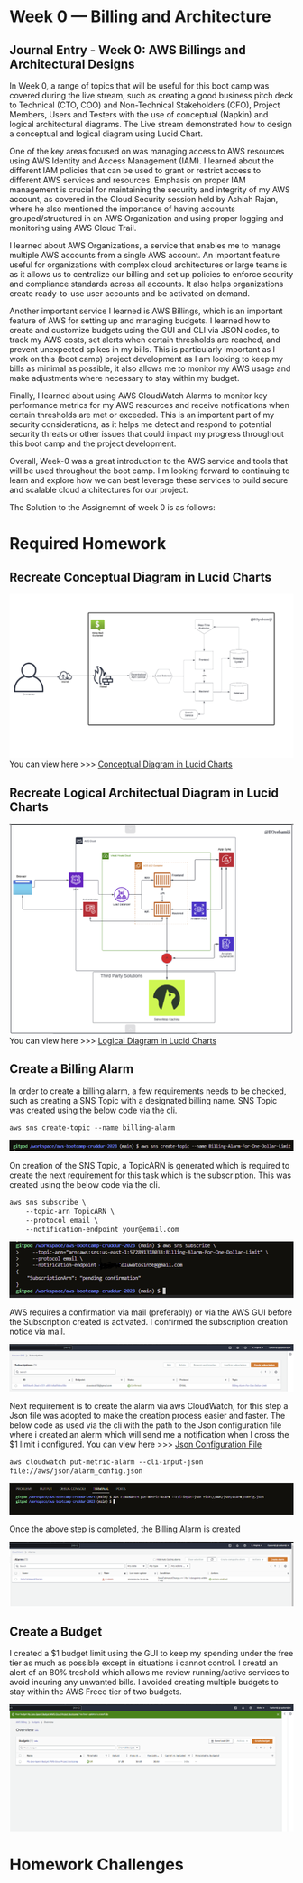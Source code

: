 # Week 0 — Billing and Architecture
## Journal Entry - Week 0: AWS Billings and Architectural Designs

In Week 0, a range of topics that will be useful for this boot camp was covered during the live stream, such as creating a good business pitch deck to Technical (CTO, COO) and Non-Technical Stakeholders (CFO), Project Members, Users and Testers with the use of conceptual (Napkin) and logical architectural diagrams.
The Live stream demonstrated how to design a conceptual and logical diagram using Lucid Chart.

One of the key areas focused on was managing access to AWS resources using AWS Identity and Access Management (IAM). I learned about the different IAM policies that can be used to grant or restrict access to different AWS services and resources. Emphasis on proper IAM management is crucial for maintaining the security and integrity of my AWS account, as covered in the Cloud Security session held by Ashiah Rajan, where he also mentioned the importance of having accounts grouped/structured in an AWS Organization and using proper logging and monitoring using AWS Cloud Trail.

I learned about AWS Organizations, a service that enables me to manage multiple AWS accounts from a single AWS account. An important feature useful for organizations with complex cloud architectures or large teams is as it allows us to centralize our billing and set up policies to enforce security and compliance standards across all accounts. It also helps organizations create ready-to-use user accounts and be activated on demand.

Another important service I learned is AWS Billings, which is an important feature of AWS for setting up and managing budgets. I learned how to create and customize budgets using the GUI and CLI via JSON codes, to track my AWS costs, set alerts when certain thresholds are reached, and prevent unexpected spikes in my bills. This is particularly important as I work on this (boot camp) project development as I am looking to keep my bills as minimal as possible, it also allows me to monitor my AWS usage and make adjustments where necessary to stay within my budget.

Finally, I learned about using AWS CloudWatch Alarms to monitor key performance metrics for my AWS resources and receive notifications when certain thresholds are met or exceeded. This is an important part of my security considerations, as it helps me detect and respond to potential security threats or other issues that could impact my progress throughout this boot camp and the project development.

Overall, Week-0 was a great introduction to the AWS service and tools that will be used throughout the boot camp. I'm looking forward to continuing to learn and explore how we can best leverage these services to build secure and scalable cloud architectures for our project.

The Solution to the Assignemnt of week 0 is as follows:

# Required Homework

## Recreate Conceptual Diagram in Lucid Charts

![Conceptual Diagram in Lucid Charts](assets/Week-0/Lucid%20Conceptual%20sketch.PNG)
You can view here >>> [Conceptual Diagram in Lucid Charts](https://lucid.app/lucidchart/455fe163-12c5-4d1a-aa2f-50814ada8bbc/edit?viewport_loc=-1156%2C-710%2C3288%2C1674%2C0_0&invitationId=inv_bbc21a1a-a061-43ac-a224-a9b128c733dd)

## Recreate Logical Architectual Diagram in Lucid Charts

![Logical Diagram in Lucid Charts](assets/Week-0/Lucid%20Logical%20Diagram.PNG)
You can view here >>> [Logical Diagram in Lucid Charts](https://lucid.app/lucidchart/8f2f06b6-1e26-4b83-ae98-ef7d4fcd81f6/edit?view_items=8zPxB~y6JEtN&invitationId=inv_df154176-32fb-453c-a1b1-7b7341f868e4)

## Create a Billing Alarm
In order to create a billing alarm, a few requirements needs to be checked, such as creating a SNS Topic with a designated billing name. SNS Topic was created using the below code via the cli.
```
aws sns create-topic --name billing-alarm
```
![SNS Topic](assets/Week-0/SNS%20Topic.PNG)

On creation of the SNS Topic, a TopicARN is generated which is required to create the next requirement for this task which is the subscription. This was created using the below code via the cli.
```
aws sns subscribe \
    --topic-arn TopicARN \
    --protocol email \
    --notification-endpoint your@email.com
```
![SNS Subscription](assets/Week-0/Billing%20Alarm.PNG)

AWS requires a confirmation via mail (preferably) or via the AWS GUI before the Subscription created is activated. I confirmed the subscription creation notice via mail.

![AWS SNS](assets/Week-0/AWS%20SNS.PNG)

Next requirement is to create the alarm via aws CloudWatch, for this step a Json file was adopted to make the creation process easier and faster. The below code as used via the cli with the path to the Json configuration file where i created an alerm which will send me a notification when I cross the $1 limit i configured.
You can view here >>> [Json Configuration File](https://github.com/EOyebamiji/aws-bootcamp-cruddur-2023/blob/main/aws/json/alarm_config.json)
```
aws cloudwatch put-metric-alarm --cli-input-json file://aws/json/alarm_config.json
```
![CLI COnfig for CloudWatch](assets/Week-0/CloudWatch.PNG)

Once the above step is completed, the Billing Alarm is created

![Billing Alarm](assets/Week-0/CloudWatch%20Overview.PNG)

## Create a Budget
I created a $1 budget limit using the GUI to keep my spending under the free tier as much as possible except in situations i cannot control. I creatd an alert of an 80% treshold which allows me review running/active services to avoid incuring any unwanted bills. I avoided creating multiple budgets to stay within the AWS Freee tier of two budgets.

![Budget](assets/Week-0/Budget-Alarm.PNG)

# Homework Challenges

